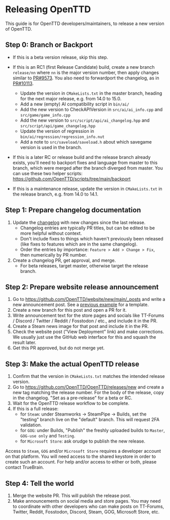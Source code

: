 # Releasing OpenTTD

This guide is for OpenTTD developers/maintainers, to release a new version of OpenTTD.

## Step 0: Branch or Backport

* If this is a beta version release, skip this step.

* If this is an RC1 (first Release Candidate) build, create a new branch `release/nn` where `nn` is the major version number, then apply changes similar to [PR#9573](https://github.com/OpenTTD/OpenTTD/pull/9573). You also need to forwardport the changelog, as in [PR#10113](https://github.com/OpenTTD/OpenTTD/pull/10113).
  * Update the version in `CMakeLists.txt` in the master branch, heading for the next major release, e.g. from 14.0 to 15.0.
  * Add a new (empty) AI compatibility script in `bin/ai/`
  * Add the new version to CheckAPIVersion in `src/ai/ai_info.cpp` and `src/game/game_info.cpp`
  * Add the new version to `src/script/api/ai_changelog.hpp` and `src/script/api/game_changelog.hpp`
  * Update the version of regression in `bin/ai/regression/regression_info.nut`
  * Add a note to `src/saveload/saveload.h` about which savegame version is used in the branch.

* If this is a later RC or release build and the release branch already exists, you'll need to backport fixes and language from master to this branch, which were merged after the branch diverged from master. You can use these two helper scripts: https://github.com/OpenTTD/scripts/tree/main/backport

* If this is a maintenance release, update the version in `CMakeLists.txt` in the release branch, e.g. from 14.0 to 14.1.

## Step 1: Prepare changelog documentation

1. Update the [changelog](../changelog.md) with new changes since the last release.
   * Changelog entries are typically PR titles, but can be edited to be more helpful without context.
   * Don't include fixes to things which haven't previously been released (like fixes to features which are in the same changelog).
   * Order the entries by importance: `Feature > Add > Change > Fix`, then numerically by PR number.
2. Create a changelog PR, get approval, and merge.
   * For beta releases, target master, otherwise target the release branch.

## Step 2: Prepare website release announcement

1. Go to https://github.com/OpenTTD/website/new/main/_posts and write a new announcement post. See a [previous example](https://github.com/OpenTTD/website/pull/238) for a template.
2. Create a new branch for this post and open a PR for it.
3. Write announcement text for the store pages and socials like TT-Forums / Discord / Twitter / Reddit / Fosstodon / etc., and include it in the PR.
4. Create a Steam news image for that post and include it in the PR.
5. Check the website post ("View Deployment" link) and make corrections. We usually just use the GitHub web interface for this and squash the result later.
6. Get this PR approved, but do not merge yet.

## Step 3: Make the actual OpenTTD release

1. Confirm that the version in `CMakeLists.txt` matches the intended release version.
2. Go to https://github.com/OpenTTD/OpenTTD/releases/new and create a new tag matching the release number. For the body of the release, copy in the changelog. "Set as a pre-release" for a beta or RC.
3. Wait for the OpenTTD release workflow to be complete.
4. If this is a full release:
   * for `Steam`: under Steamworks -> SteamPipe -> Builds, set the "testing" branch live on the "default" branch. This will request 2FA validation.
   * for `GOG`: under Builds, "Publish" the freshly uploaded builds to `Master`, `GOG-use only` and `Testing`.
   * for `Microsoft Store`: ask orudge to publish the new release.

Access to `Steam`, `GOG` and/or `Microsoft Store` requires a developer account on that platform.
You will need access to the shared keystore in order to create such an account.
For help and/or access to either or both, please contact TrueBrain.

## Step 4: Tell the world

1. Merge the website PR. This will publish the release post.
2. Make announcements on social media and store pages. You may need to coordinate with other developers who can make posts on TT-Forums, Twitter, Reddit, Fosstodon, Discord, Steam, GOG, Microsoft Store, etc.
